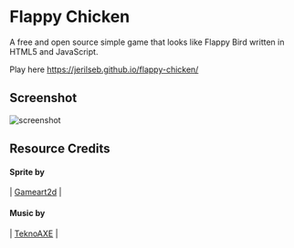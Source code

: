 # Flappy Chicken
A free and open source simple game that looks like Flappy Bird written in HTML5 and JavaScript.

Play here https://jerilseb.github.io/flappy-chicken/

## Screenshot

![screenshot](https://user-images.githubusercontent.com/3944720/31861658-cd623b50-b74e-11e7-90e9-af391c51852d.gif)


## Resource Credits

#### Sprite by             
| [Gameart2d](http://www.gameart2d.com/) |

#### Music by
| [TeknoAXE](http://teknoaxe.com/Home.php) |
